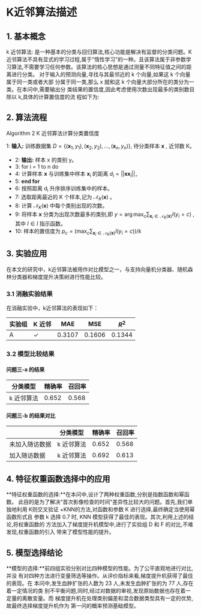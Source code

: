 # K近邻算法描述

## 1. 基本概念

k 近邻算法: 是一种基本的分类与回归算法,核心功能是解决有监督的分类问题。K 近邻算法不具有显式的学习过程,属于"惰性学习"的一种。且该算法属于非参数学习算法,不需要学习任何参数。该算法的核心思想是通过测量不同特征值之间的距离进行分类。 对于输入的预测向量,寻找与其最邻近的 k 个向量,如果这 k 个向量属于同一类或者大部 分属于同一类,那么 x 就和这 k 个向量大部分所在的类分为一类。在本问中,需要输出分 类结果的置信度,因此考虑使用次数出现最多的类别数目除以 k,具体的计算置信度的流 程如下为:

## 2. 算法流程

Algorithm 2 K 近邻算法计算分类置信度

1: **输入:** 训练数据集  $D = \{(\mathbf{x}_1, y_1), (\mathbf{x}_2, y_2), \dots, (\mathbf{x}_n, y_n)\},$ 待分类样本  $\mathbf{x}$ , 近邻数 K。

- 2: **输出:** 样本 x 的类别 y。
- 3: for i = 1 to n do
- 4: 计算样本 **x** 与训练集中样本 **x**<sub>i</sub> 的距离  $d_i = ||\mathbf{x} \mathbf{x}_i||_{\circ}$
- 5: **end for**
- 6: 按照距离 d<sub>i</sub> 升序排序训练集中的样本。
- 7: 选取距离最近的 K 个样本,记为  $\mathcal{N}_{K}(\mathbf{x})$ 。
- 8: 计算  $\mathcal{N}_{K}(\mathbf{x})$  中每个类别出现的次数。
- 9: 将样本 **x** 分类为出现次数最多的类别,即  $y = \arg \max_c \sum_{\mathbf{x}_i \in \mathcal{N}_K(\mathbf{x})} I(y_i = c)$ ,其中  $I \in I$  指示函数。
- 10: 样本的置信度为  $p_c = (\max_c \sum_{\mathbf{x}_i \in \mathcal{N}_K(\mathbf{x})} I(y_i = c))/k$

## 3. 实验应用

在本文的研究中，k近邻算法被用作对比模型之一，与支持向量机分类器、随机森林分类器和梯度提升决策树进行性能比较。

### 3.1 消融实验结果

在消融实验中，k近邻算法的表现如下：

| 实验组 | K 近邻 | MAE    | MSE     | $R^2$   |
|-----|------|--------|---------|---------|
| А   | ✓    | 0.3107 | 0.1606  | 0.1344  |

### 3.2 模型比较结果

#### 问题三-a 的结果
| 分类模型     | 精确率   | 召回率   |
|----------|-------|-------|
| k 近邻算法   | 0.652 | 0.568 |

#### 问题三-b 的结果对比
|         | 分类模型     | 精确率   | 召回率   |
|---------|----------|-------|-------|
| 未加入随访数据 | k 近邻算法   | 0.652 | 0.568 |
| 加入随访数据  | k 近邻算法   | 0.692 | 0.613 |

## 4. 特征权重函数选择中的应用

**特征权重函数的选择:**在本问中,设计了两种权重函数,分别是指数函数和幂函数。 此目的是为了解决"首次影像检查的时间"差异性比较大的问题。首先,我们单独地利用 K则交叉验证 +KNN的方法,对函数和参数 K 进行选择,最终确定当使用幂函数形式且 参数 k 选择 0.7 时, KNN 模型获得了最佳的表现。其次,利用上述的结论,将权重函数的 方法加入了梯度提升机模型中,进行了实验组 D 和 F 的对比,不难发现,权重函数的引入 带来了模型性能的提升。

## 5. 模型选择结论

**模型的选择:**前四组实验分别对比四种模型的性能。为了公平直观地进行对比,并没 有对四种方法进行变量筛选等操作。从评价指标来看,梯度提升机获得了最佳的表现。在 本问中,发生血肿扩张的人数为 23 人,未发生血肿扩张的为 77 人,存在着一定情况的类 别不平衡问题,同时,经过对数据的审视,发现原始数据也存在着一定量的离散变量。而 梯度提升机在处理类别偏差和混合数据类型具有一定的优势,故最终选择梯度提升机作为 第一问的概率预测基础模型。 